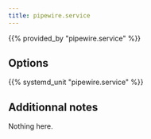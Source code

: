 ```yaml
---
title: pipewire.service
---
```


{{% provided_by "pipewire.service" %}}

## Options

{{% systemd_unit "pipewire.service" %}}

## Additionnal notes

Nothing here.